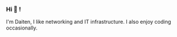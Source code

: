 ### Hi 👋 !  

I'm Daiten, I like networking and IT infrastructure. I also enjoy coding occasionally.  
